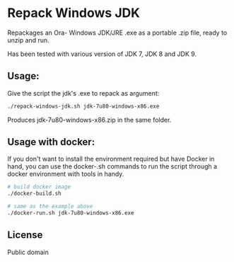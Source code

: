 
Repack Windows JDK
====

Repackages an Ora- Windows JDK/JRE .exe as a portable .zip file, ready to unzip and run.

Has been tested with various version of JDK 7, JDK 8 and JDK 9.

Usage:
----

Give the script the jdk's .exe to repack as argument:

```bash
./repack-windows-jdk.sh jdk-7u80-windows-x86.exe
```

Produces jdk-7u80-windows-x86.zip in the same folder.

Usage with docker:
----

If you don't want to install the environment required but have Docker in hand, you can use the
docker-.sh commands to run the script through a docker environment with tools in handy.

```bash
# build docker image
./docker-build.sh

# same as the example above
./docker-run.sh jdk-7u80-windows-x86.exe
```


License
----

Public domain
